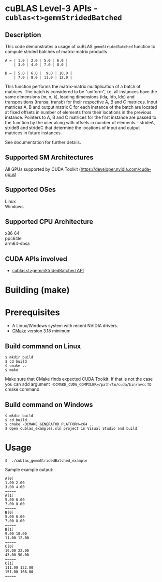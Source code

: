 # cuBLAS Level-3 APIs - `cublas<t>gemmStridedBatched`

## Description

This code demonstrates a usage of cuBLAS `gemmStridedBatched` function to compute strided batches of matrix-matrix products

```
A = | 1.0 | 2.0 | 5.0 | 6.0 |
    | 3.0 | 4.0 | 7.0 | 8.0 |

B = | 5.0 | 6.0 |  9.0 | 10.0 |
    | 7.0 | 8.0 | 11.0 | 12.0 |
```

This function performs the matrix-matrix multiplication of a batch of matrices. The batch is considered to be "uniform", i.e. all instances have the same dimensions (m, n, k), leading dimensions (lda, ldb, ldc) and transpositions (transa, transb) for their respective A, B and C matrices. Input matrices A, B and output matrix C for each instance of the batch are located at fixed offsets in number of elements from their locations in the previous instance. Pointers to A, B and C matrices for the first instance are passed to the function by the user along with offsets in number of elements - strideA, strideB and strideC that determine the locations of input and output matrices in future instances.

See documentation for further details.

## Supported SM Architectures

All GPUs supported by CUDA Toolkit (https://developer.nvidia.com/cuda-gpus)  

## Supported OSes

Linux  
Windows

## Supported CPU Architecture

x86_64  
ppc64le  
arm64-sbsa

## CUDA APIs involved
- [cublas\<t>gemmStridedBatched API](https://docs.nvidia.com/cuda/cublas/index.html#cublas-t-gemmstridedbatched)

# Building (make)

# Prerequisites
- A Linux/Windows system with recent NVIDIA drivers.
- [CMake](https://cmake.org/download) version 3.18 minimum

## Build command on Linux
```
$ mkdir build
$ cd build
$ cmake ..
$ make
```
Make sure that CMake finds expected CUDA Toolkit. If that is not the case you can add argument `-DCMAKE_CUDA_COMPILER=/path/to/cuda/bin/nvcc` to cmake command.

## Build command on Windows
```
$ mkdir build
$ cd build
$ cmake -DCMAKE_GENERATOR_PLATFORM=x64 ..
$ Open cublas_examples.sln project in Visual Studio and build
```

# Usage
```
$  ./cublas_gemmStridedBatched_example
```

Sample example output:

```
A[0]
1.00 2.00 
3.00 4.00 
=====
A[1]
5.00 6.00 
7.00 8.00 
=====
B[0]
5.00 6.00 
7.00 8.00 
=====
B[1]
9.00 10.00 
11.00 12.00 
=====
C[0]
19.00 22.00 
43.00 50.00 
=====
C[1]
111.00 122.00 
151.00 166.00 
=====
```
